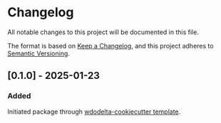 # Changelog

All notable changes to this project will be documented in this file.

The format is based on [Keep a Changelog](https://keepachangelog.com/en/1.0.0/),
and this project adheres to [Semantic Versioning](https://semver.org/spec/v2.0.0.html).


## [0.1.0] - 2025-01-23

### Added
Initiated package through [wdodelta-cookiecutter template](https://dev.azure.com/wdodelta/Datalab/_git/cookiecutter_wdodelta).
